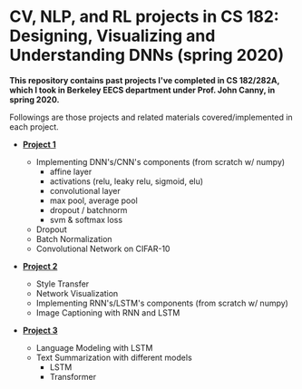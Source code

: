 # CV, NLP, and RL projects in CS 182: Designing, Visualizing and Understanding DNNs (spring 2020)

**This repository contains past projects I've completed in CS 182/282A, which I took in Berkeley EECS department under Prof. John Canny, in spring 2020.**

Followings are those projects and related materials covered/implemented in each project.

- [**Project 1**](/project1)
  - Implementing DNN's/CNN's components (from scratch w/ numpy)
    - affine layer
    - activations (relu, leaky relu, sigmoid, elu)
    - convolutional layer
    - max pool, average pool
    - dropout / batchnorm
    - svm & softmax loss
  - Dropout
  - Batch Normalization
  - Convolutional Network on CIFAR-10
  
- [**Project 2**](/project2)
  - Style Transfer
  - Network Visualization
  - Implementing RNN's/LSTM's components (from scratch w/ numpy)
  - Image Captioning with RNN and LSTM

- [**Project 3**](/project3)
  - Language Modeling with LSTM
  - Text Summarization with different models
    - LSTM
    - Transformer
